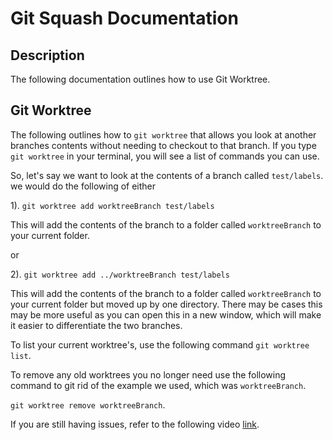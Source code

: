 # Git Squash Documentation

## Description

The following documentation outlines how to use Git Worktree.

## Git Worktree

The following outlines how to `git worktree` that allows you look at another branches contents without needing to checkout to that branch. If you type `git worktree` in your terminal, you will see a list of commands you can use.

So, let's say we want to look at the contents of a branch called `test/labels`. we would do the following of either

1). `git worktree add worktreeBranch test/labels`

This will add the contents of the branch to a folder called `worktreeBranch` to your current folder.

or

2). `git worktree add ../worktreeBranch test/labels`

This will add the contents of the branch to a folder called `worktreeBranch` to your current folder but moved up by one directory. There may be cases this may be more useful as you can open this in a new window, which will make it easier to differentiate the two branches.

To list your current worktree's, use the following command `git worktree list`.

To remove any old worktrees you no longer need use the following command to git rid of the example we used, which was `worktreeBranch`.

`git worktree remove worktreeBranch`. 

If you are still having issues, refer to the following video [link](https://www.youtube.com/watch?v=cRunWRC8ye0).